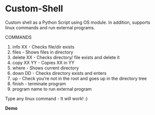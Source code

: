 # Custom-Shell
Custom shell as a Python Script using OS module. In addition, supports linux commands and run external programs.

COMMANDS 
1. info XX    - Checks file/dir exists
2. files      - Shows files in directory
3. delete XX  - Checks directory/ file exists and delete it
4. copy XX YY - Copies XX in YY
5. where      - Shows current directory
6. down DD    - Checks directory exists and enters
7. up         - Check you're not in the root and goes up in the directory tree
8. finish     - terminate program
9. program name to run external program

Type any linux command - It will work! :)

<b> Demo </b><br>

